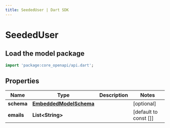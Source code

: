 ```yaml
---
title: SeededUser | Dart SDK
---
```


# SeededUser

## Load the model package
```dart
import 'package:core_openapi/api.dart';
```

## Properties
Name | Type | Description | Notes
------------ | ------------- | ------------- | -------------
**schema** | [**EmbeddedModelSchema**](EmbeddedModelSchema) |  | [optional] 
**emails** | **List\<String\>** |  | [default to const []]




